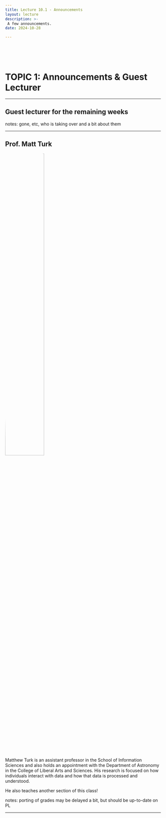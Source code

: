 ```yaml
---
title: Lecture 10.1 - Announcements
layout: lecture
description: >-
 A few announcements.
date: 2024-10-28

---
```


<br />
<br />
<br />

# TOPIC 1: Announcements & Guest Lecturer

---

## Guest lecturer for the remaining weeks

notes:
gone, etc, who is taking over and a bit about them

---

<style>
  img {
  border-radius: 50%;
}
</style>

## Prof. Matt Turk

<div class="left">
  <img src="https://ischool.illinois.edu/sites/default/files/styles/large_square/public/images/Turk-sq.jpg?itok=rejcEQau" width="50%">
</div>

<div float="right" text-align='left'>
Matthew Turk is an assistant professor in the School of Information Sciences and also holds an appointment with the Department of Astronomy in the College of Liberal Arts and Sciences. His research is focused on how individuals interact with data and how that data is processed and understood.

He also teaches another section of this class!
</div>

notes:
porting of grades may be delayed a bit, but should be up-to-date on PL

---